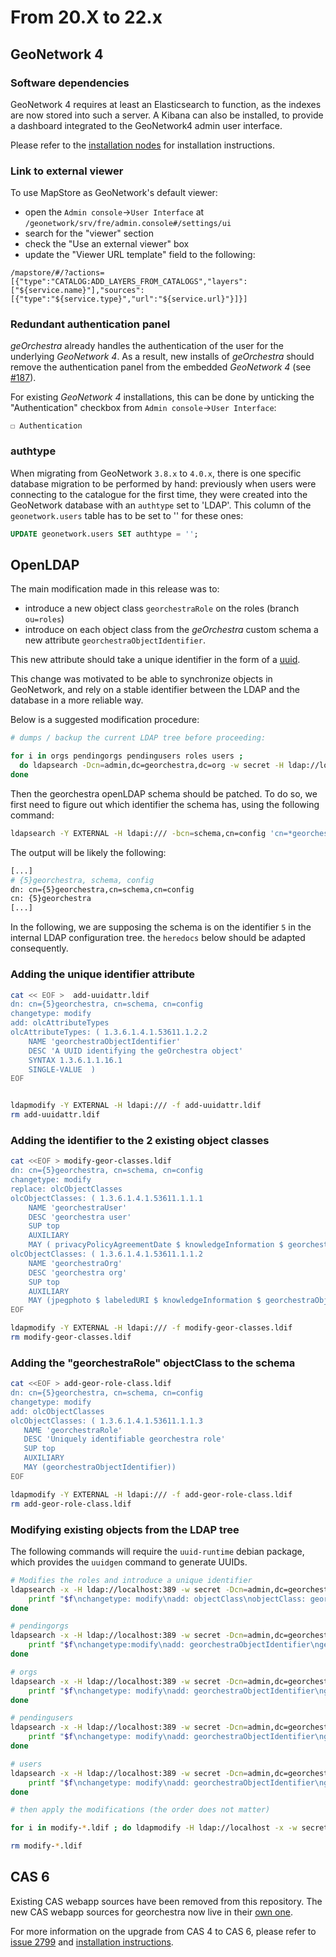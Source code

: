 # From 20.X to 22.x

## GeoNetwork 4

### Software dependencies

GeoNetwork 4 requires at least an Elasticsearch to function, as the indexes are
now stored into such a server. A Kibana can also be installed, to provide a
dashboard integrated to the GeoNetwork4 admin user interface.

Please refer to the [installation nodes](../../setup/geonetwork4.md) for installation instructions.

### Link to external viewer

To use MapStore as GeoNetwork's default viewer:
 * open the `Admin console`->`User Interface` at `/geonetwork/srv/fre/admin.console#/settings/ui`
 * search for the "viewer" section
 * check the "Use an external viewer" box
 * update the "Viewer URL template" field to the following:
```
/mapstore/#/?actions=[{"type":"CATALOG:ADD_LAYERS_FROM_CATALOGS","layers":["${service.name}"],"sources":[{"type":"${service.type}","url":"${service.url}"}]}]
```

### Redundant authentication panel

_geOrchestra_ already handles the authentication of the user for the underlying _GeoNetwork 4_. As a result, new installs of _geOrchestra_ should remove the authentication panel from the embedded _GeoNetwork 4_ (see [#187](https://github.com/georchestra/geonetwork/pull/187)).

For existing _GeoNetwork 4_ installations, this can be done by unticking the "Authentication" checkbox from `Admin console`->`User Interface`:
```
☐ Authentication
```

### authtype

When migrating from GeoNetwork `3.8.x` to `4.0.x`, there is one specific database migration to be performed by hand:
previously when users were connecting to the catalogue for the first time, they were created into the GeoNetwork database
with an `authtype` set to 'LDAP'. This column of the `geonetwork.users` table has to be set to '' for these ones:

```sql
UPDATE geonetwork.users SET authtype = '';
```

## OpenLDAP

The main modification made in this release was to:

* introduce a new object class `georchestraRole` on the roles (branch `ou=roles`)
* introduce on each object class from the _geOrchestra_ custom schema a new
  attribute `georchestraObjectIdentifier`.

This new attribute should take a unique identifier in the form of a [uuid](https://en.wikipedia.org/wiki/Universally_unique_identifier).

This change was motivated to be able to synchronize objects in GeoNetwork, and rely
on a stable identifier between the LDAP and the database in a more reliable way.

Below is a suggested modification procedure:


```bash
# dumps / backup the current LDAP tree before proceeding:

for i in orgs pendingorgs pendingusers roles users ;
  do ldapsearch -Dcn=admin,dc=georchestra,dc=org -w secret -H ldap://localhost:389 -bou=${i},dc=georchestra,dc=org > ${i}.ldif ;
done
```

Then the georchestra openLDAP schema should be patched. To do so, we first need
to figure out which identifier the schema has, using the following command:

```bash
ldapsearch -Y EXTERNAL -H ldapi:/// -bcn=schema,cn=config 'cn=*georchestra' 'cn'
```

The output will be likely the following:

```bash
[...]
# {5}georchestra, schema, config
dn: cn={5}georchestra,cn=schema,cn=config
cn: {5}georchestra
[...]
```
In the following, we are supposing the schema is on the identifier `5` in the internal LDAP configuration tree.
the `heredocs` below should be adapted consequently.

### Adding the unique identifier attribute

```bash
cat << EOF >  add-uuidattr.ldif
dn: cn={5}georchestra, cn=schema, cn=config
changetype: modify
add: olcAttributeTypes
olcAttributeTypes: ( 1.3.6.1.4.1.53611.1.2.2
    NAME 'georchestraObjectIdentifier'
    DESC 'A UUID identifying the geOrchestra object'
    SYNTAX 1.3.6.1.1.16.1
    SINGLE-VALUE  )
EOF


ldapmodify -Y EXTERNAL -H ldapi:/// -f add-uuidattr.ldif
rm add-uuidattr.ldif
```

### Adding the identifier to the 2 existing object classes

```bash
cat <<EOF > modify-geor-classes.ldif
dn: cn={5}georchestra, cn=schema, cn=config
changetype: modify
replace: olcObjectClasses
olcObjectClasses: ( 1.3.6.1.4.1.53611.1.1.1
    NAME 'georchestraUser'
    DESC 'georchestra user'
    SUP top
    AUXILIARY
    MAY ( privacyPolicyAgreementDate $ knowledgeInformation $ georchestraObjectIdentifier ))
olcObjectClasses: ( 1.3.6.1.4.1.53611.1.1.2
    NAME 'georchestraOrg'
    DESC 'georchestra org'
    SUP top
    AUXILIARY
    MAY (jpegphoto $ labeledURI $ knowledgeInformation $ georchestraObjectIdentifier))
EOF

ldapmodify -Y EXTERNAL -H ldapi:/// -f modify-geor-classes.ldif
rm modify-geor-classes.ldif
```

### Adding the "georchestraRole" objectClass to the schema

```bash
cat <<EOF > add-geor-role-class.ldif
dn: cn={5}georchestra, cn=schema, cn=config
changetype: modify
add: olcObjectClasses
olcObjectClasses: ( 1.3.6.1.4.1.53611.1.1.3
   NAME 'georchestraRole'
   DESC 'Uniquely identifiable georchestra role'
   SUP top
   AUXILIARY
   MAY (georchestraObjectIdentifier))
EOF

ldapmodify -Y EXTERNAL -H ldapi:/// -f add-geor-role-class.ldif
rm add-geor-role-class.ldif
```

### Modifying existing objects from the LDAP tree

The following commands will require the `uuid-runtime` debian package,
which provides the `uuidgen` command to generate UUIDs.

```bash
# Modifies the roles and introduce a unique identifier
ldapsearch -x -H ldap://localhost:389 -w secret -Dcn=admin,dc=georchestra,dc=org -o ldif-wrap=no -b "ou=roles,dc=georchestra,dc=org" dn |grep "^dn: cn=" | while read f ; do
    printf "$f\nchangetype: modify\nadd: objectClass\nobjectClass: georchestraRole\n-\nadd: georchestraObjectIdentifier\ngeorchestraObjectIdentifier: $(uuidgen)\n\n" >> modify-roles.ldif
done

# pendingorgs
ldapsearch -x -H ldap://localhost:389 -w secret -Dcn=admin,dc=georchestra,dc=org -o ldif-wrap=no -b "ou=pendingorgs,dc=georchestra,dc=org" ObjectClass=georchestraOrg o |grep "^dn: o=" | while read f ; do
    printf "$f\nchangetype:modify\nadd: georchestraObjectIdentifier\ngeorchestraObjectIdentifier: $(uuidgen)\n\n" >> modify-pendingorgs.ldif
done

# orgs
ldapsearch -x -H ldap://localhost:389 -w secret -Dcn=admin,dc=georchestra,dc=org -o ldif-wrap=no -b "ou=orgs,dc=georchestra,dc=org" ObjectClass=georchestraOrg o |grep "^dn: o=" | while read f ; do
    printf "$f\nchangetype: modify\nadd: georchestraObjectIdentifier\ngeorchestraObjectIdentifier: $(uuidgen)\n\n" >> modify-orgs.ldif
done

# pendingusers
ldapsearch -x -H ldap://localhost:389 -w secret -Dcn=admin,dc=georchestra,dc=org -o ldif-wrap=no -b "ou=pendingusers,dc=georchestra,dc=org" ObjectClass=georchestraUser uid |grep "^dn: uid=" | while read f ; do
    printf "$f\nchangetype: modify\nadd: georchestraObjectIdentifier\ngeorchestraObjectIdentifier: $(uuidgen)\n\n" >> modify-pendingusers.ldif
done

# users
ldapsearch -x -H ldap://localhost:389 -w secret -Dcn=admin,dc=georchestra,dc=org -o ldif-wrap=no -b "ou=users,dc=georchestra,dc=org" ObjectClass=georchestraUser uid |grep "^dn: uid=" | while read f ; do
    printf "$f\nchangetype: modify\nadd: georchestraObjectIdentifier\ngeorchestraObjectIdentifier: $(uuidgen)\n\n" >> modify-users.ldif
done

# then apply the modifications (the order does not matter)

for i in modify-*.ldif ; do ldapmodify -H ldap://localhost -x -w secret -Dcn=admin,dc=georchestra,dc=org -f ${i} ; done

rm modify-*.ldif
```

## CAS 6

Existing CAS webapp sources have been removed from this repository. The new CAS webapp sources for georchestra now live in their [own one](https://github.com/georchestra/georchestra-cas-server).

For more information on the upgrade from CAS 4 to CAS 6, please refer to [issue 2799](https://github.com/georchestra/georchestra/issues/2799) and [installation instructions](../../docsv1/setup/cas6.md).
